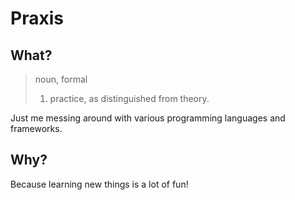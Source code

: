 # Praxis

## What?

> noun, formal
> 1. practice, as distinguished from theory.

Just me messing around with various programming languages and frameworks.

## Why?

Because learning new things is a lot of fun!
